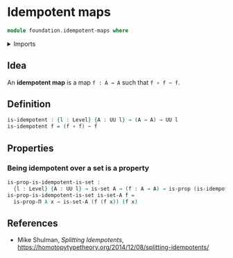 # Idempotent maps

```agda
module foundation.idempotent-maps where
```

<details><summary>Imports</summary>

```agda
open import foundation-core.functions
open import foundation-core.homotopies
open import foundation-core.sets
open import foundation-core.propositions
open import foundation-core.universe-levels
```

</details>

## Idea

An **idempotent map** is a map `f : A → A` such that `f ∘ f ~ f`.

## Definition

```agda
is-idempotent : {l : Level} {A : UU l} → (A → A) → UU l
is-idempotent f = (f ∘ f) ~ f
```

## Properties

### Being idempotent over a set is a property

```agda
is-prop-is-idempotent-is-set :
  {l : Level} {A : UU l} → is-set A → (f : A → A) → is-prop (is-idempotent f)
is-prop-is-idempotent-is-set is-set-A f =
  is-prop-Π λ x → is-set-A (f (f x)) (f x)
```

## References

- Mike Shulman, _Splitting Idempotents_,
  <https://homotopytypetheory.org/2014/12/08/splitting-idempotents/>

